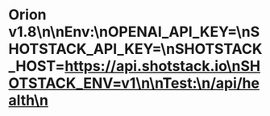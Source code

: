 # Orion v1.8\n\nEnv:\nOPENAI_API_KEY=\nSHOTSTACK_API_KEY=\nSHOTSTACK_HOST=https://api.shotstack.io\nSHOTSTACK_ENV=v1\n\nTest:\n/api/health\n